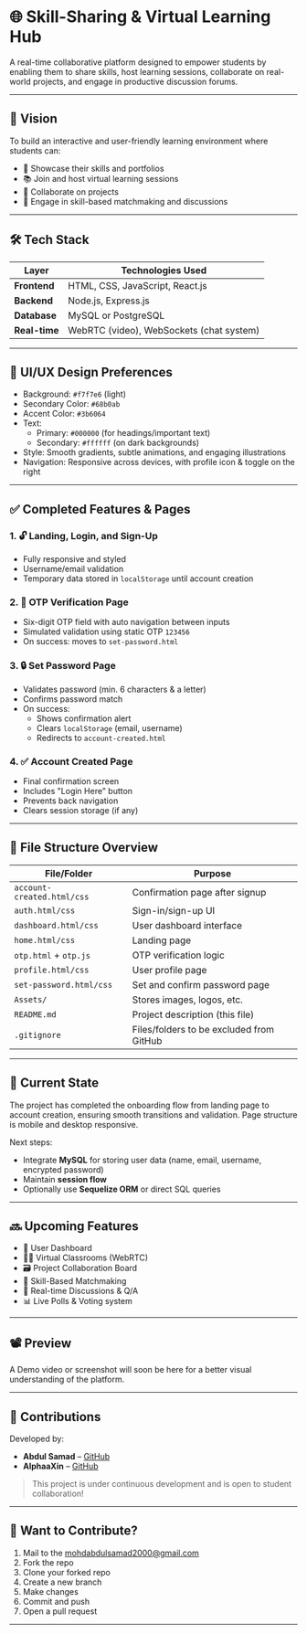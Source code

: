 # 🌐 Skill-Sharing & Virtual Learning Hub

A real-time collaborative platform designed to empower students by enabling them to share skills, host learning sessions, collaborate on real-world projects, and engage in productive discussion forums.

---

## 🎯 Vision

To build an interactive and user-friendly learning environment where students can:
- 🌟 Showcase their skills and portfolios  
- 📚 Join and host virtual learning sessions  
- 🤝 Collaborate on projects  
- 🧠 Engage in skill-based matchmaking and discussions  

---

## 🛠️ Tech Stack

| Layer       | Technologies Used                         |
|-------------|--------------------------------------------|
| **Frontend** | HTML, CSS, JavaScript, React.js           |
| **Backend**  | Node.js, Express.js                       |
| **Database** | MySQL or PostgreSQL                       |
| **Real-time**| WebRTC (video), WebSockets (chat system) |

---

## 🎨 UI/UX Design Preferences

- Background: `#f7f7e6` (light)
- Secondary Color: `#68b0ab`
- Accent Color: `#3b6064`
- Text:
  - Primary: `#000000` (for headings/important text)
  - Secondary: `#ffffff` (on dark backgrounds)
- Style: Smooth gradients, subtle animations, and engaging illustrations
- Navigation: Responsive across devices, with profile icon & toggle on the right

---

## ✅ Completed Features & Pages

### 1. 🔓 **Landing, Login, and Sign-Up**
- Fully responsive and styled
- Username/email validation
- Temporary data stored in `localStorage` until account creation

### 2. 🔐 **OTP Verification Page**
- Six-digit OTP field with auto navigation between inputs
- Simulated validation using static OTP `123456`
- On success: moves to `set-password.html`

### 3. 🔒 **Set Password Page**
- Validates password (min. 6 characters & a letter)
- Confirms password match
- On success:
  - Shows confirmation alert
  - Clears `localStorage` (email, username)
  - Redirects to `account-created.html`

### 4. ✅ **Account Created Page**
- Final confirmation screen
- Includes "Login Here" button
- Prevents back navigation
- Clears session storage (if any)

---

## 🧩 File Structure Overview

| File/Folder         | Purpose                                      |
|---------------------|----------------------------------------------|
| `account-created.html/css` | Confirmation page after signup       |
| `auth.html/css`     | Sign-in/sign-up UI                           |
| `dashboard.html/css`| User dashboard interface                     |
| `home.html/css`     | Landing page                                 |
| `otp.html` + `otp.js`| OTP verification logic                      |
| `profile.html/css`  | User profile page                            |
| `set-password.html/css` | Set and confirm password page           |
| `Assets/`           | Stores images, logos, etc.                   |
| `README.md`         | Project description (this file)              |
| `.gitignore`        | Files/folders to be excluded from GitHub     |

---

## 🔄 Current State

The project has completed the onboarding flow from landing page to account creation, ensuring smooth transitions and validation. Page structure is mobile and desktop responsive.

Next steps:
- Integrate **MySQL** for storing user data (name, email, username, encrypted password)
- Maintain **session flow**
- Optionally use **Sequelize ORM** or direct SQL queries

---

## 🔜 Upcoming Features

- 👤 User Dashboard
- 🧑‍💻 Virtual Classrooms (WebRTC)
- 🗃️ Project Collaboration Board
- 🧠 Skill-Based Matchmaking
- 💬 Real-time Discussions & Q/A
- 📊 Live Polls & Voting system

---

## 📽️ Preview

A Demo video or screenshot will soon be here for a better visual understanding of the platform.

---

## 🤝 Contributions

Developed by:

- **Abdul Samad** – [GitHub](https://github.com/Iam-AbdulSamad)
- **AlphaaXin** – [GitHub](https://github.com/AlphaaXin)

> This project is under continuous development and is open to student collaboration!

---

## 🧠 Want to Contribute?

1. Mail to the mohdabdulsamad2000@gmail.com
2. Fork the repo
3. Clone your forked repo
4. Create a new branch
5. Make changes
6. Commit and push
7. Open a pull request

---


